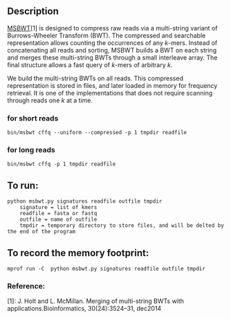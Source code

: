 ## Description

[MSBWT](https://github.com/holtjma/msbwt)[1] is designed to compress raw reads via a multi-string variant of Burrows-Wheeler Transform (BWT). The compressed and searchable representation allows counting the occurrences of any *k*-mers. Instead of concatenating all reads and sorting, MSBWT builds a BWT on each string and merges these multi-string BWTs through a small interleave array. The final structure allows a fast query of *k*-mers of arbitrary *k*. 

We build the multi-string BWTs on all reads. This compressed representation is stored in files, and later loaded in memory for frequency retrieval. It is one of the implementations that does not require scanning through reads one *k* at a time.

### for short reads
```
bin/msbwt cffq --uniform --compressed -p 1 tmpdir readfile
```
### for long reads
```
bin/msbwt cffq -p 1 tmpdir readfile 
```

## To run:
```
python msbwt.py signatures readfile outfile tmpdir
	signature = list of kmers
	readfile = fasta or fastq
	outfile = name of outfile
	tmpdir = temporary directory to store files, and will be delted by the end of the program
```

## To record the memory footprint:
```
mprof run -C  python msbwt.py signatures readfile outfile tmpdir
```

### Reference:
[1]: J. Holt and L. McMillan.  Merging of multi-string BWTs with applications.Bioinformatics, 30(24):3524–31, dec2014
